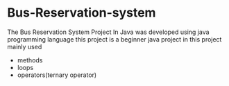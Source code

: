 # Bus-Reservation-system
The Bus Reservation System Project In Java was developed using java programming language
this project is a beginner java project in this project mainly used
* methods
* loops
* operators(ternary operator)

 
